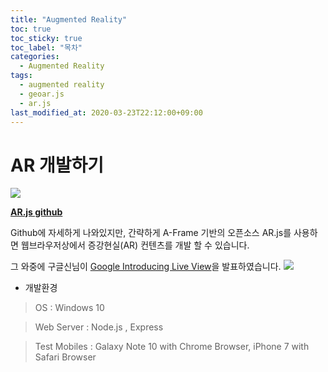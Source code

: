 ```yaml
---
title: "Augmented Reality"
toc: true
toc_sticky: true
toc_label: "목차"
categories:
  - Augmented Reality
tags:
  - augmented reality
  - geoar.js
  - ar.js
last_modified_at: 2020-03-23T22:12:00+09:00
---
```


# AR 개발하기

<img src='https://raw.githubusercontent.com/jeromeetienne/AR.js/master/AR.js-1920-1080-HD.png'>

[**AR.js github**](https://github.com/jeromeetienne/AR.js/blob/master/README.md)   

Github에 자세하게 나와있지만, 간략하게 A-Frame 기반의 오픈소스 AR.js를 사용하면 웹브라우저상에서 
증강현실(AR) 컨텐츠를 개발 할 수 있습니다.

그 와중에 구글신님이 [Google Introducing Live View](https://github.com/nicolocarpignoli/GeoAR.js)을 발표하였습니다.
<img src='{{ "/assets/images/ar/arjs/google-liveview.gif" | absolute_url }}'>

<!-- 위 라이브뷰 프로젝트에 흥미가 생겨 AR.js 프로젝트중 Location Based 라이브러리를 활용하여 데모 프로젝트를 만들어보았습니다. -->

- 개발환경

> OS : Windows 10

> Web Server : Node.js , Express

> Test Mobiles : Galaxy Note 10 with Chrome Browser, iPhone 7 with Safari Browser